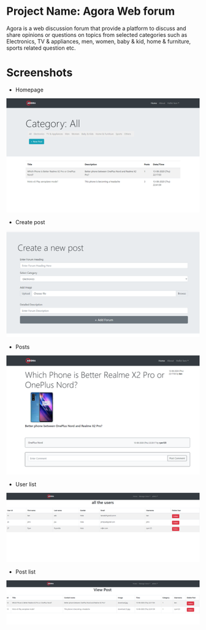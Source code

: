 # Project Name: Agora Web forum

Agora is a web discussion forum that provide a platform to discuss and share opinions or questions on topics from selected categories such as Electronics, TV & appliances, men, women, baby & kid, home & furniture, sports related question etc.

# Screenshots

* Homepage

![Homepage](/public_html/img/scr/1.png)

* Create post

![Create Post](/public_html/img/scr/2.png)

* Posts

![Posts](/public_html/img/scr/3.png)

* User list

![User list](/public_html/img/scr/4.png)

* Post list

![Post list](/public_html/img/scr/5.png)


